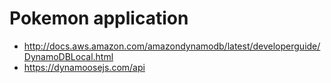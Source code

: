 # Pokemon application
- http://docs.aws.amazon.com/amazondynamodb/latest/developerguide/DynamoDBLocal.html
- https://dynamoosejs.com/api
